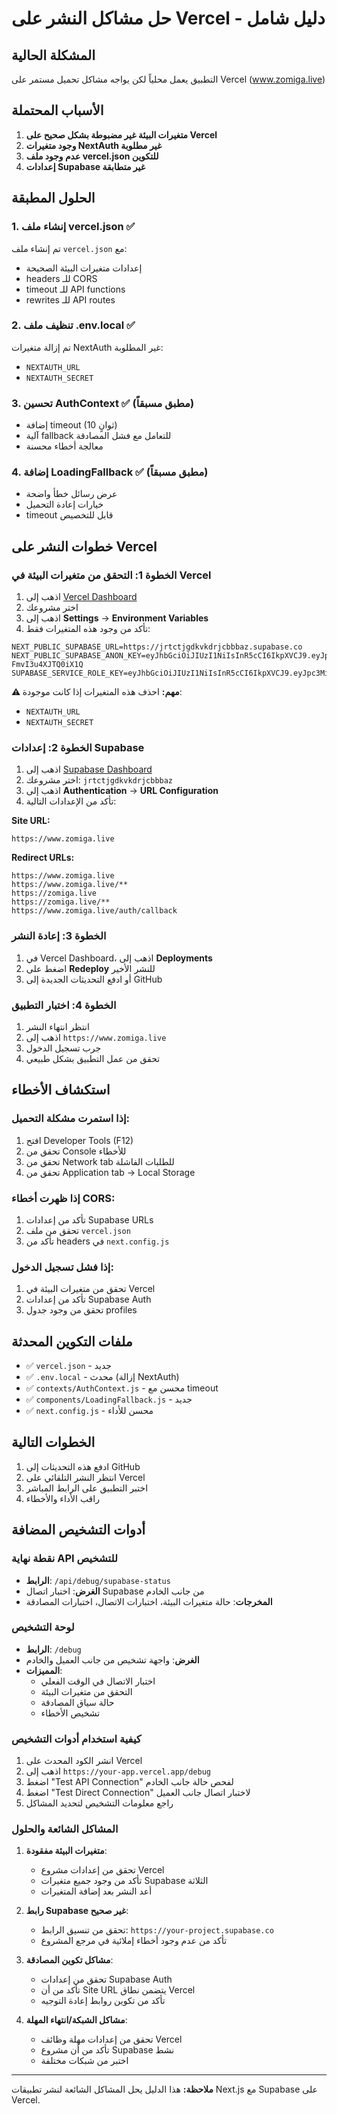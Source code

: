 # حل مشاكل النشر على Vercel - دليل شامل

## المشكلة الحالية
التطبيق يعمل محلياً لكن يواجه مشاكل تحميل مستمر على Vercel (www.zomiga.live)

## الأسباب المحتملة
1. **متغيرات البيئة غير مضبوطة بشكل صحيح على Vercel**
2. **وجود متغيرات NextAuth غير مطلوبة**
3. **عدم وجود ملف vercel.json للتكوين**
4. **إعدادات Supabase غير متطابقة**

## الحلول المطبقة

### 1. إنشاء ملف vercel.json ✅
تم إنشاء ملف `vercel.json` مع:
- إعدادات متغيرات البيئة الصحيحة
- headers للـ CORS
- timeout للـ API functions
- rewrites للـ API routes

### 2. تنظيف ملف .env.local ✅
تم إزالة متغيرات NextAuth غير المطلوبة:
- `NEXTAUTH_URL`
- `NEXTAUTH_SECRET`

### 3. تحسين AuthContext ✅ (مطبق مسبقاً)
- إضافة timeout (10 ثوانٍ)
- آلية fallback للتعامل مع فشل المصادقة
- معالجة أخطاء محسنة

### 4. إضافة LoadingFallback ✅ (مطبق مسبقاً)
- عرض رسائل خطأ واضحة
- خيارات إعادة التحميل
- timeout قابل للتخصيص

## خطوات النشر على Vercel

### الخطوة 1: التحقق من متغيرات البيئة في Vercel
1. اذهب إلى [Vercel Dashboard](https://vercel.com/dashboard)
2. اختر مشروعك
3. اذهب إلى **Settings** → **Environment Variables**
4. تأكد من وجود هذه المتغيرات فقط:

```env
NEXT_PUBLIC_SUPABASE_URL=https://jrtctjgdkvkdrjcbbbaz.supabase.co
NEXT_PUBLIC_SUPABASE_ANON_KEY=eyJhbGciOiJIUzI1NiIsInR5cCI6IkpXVCJ9.eyJpc3MiOiJzdXBhYmFzZSIsInJlZiI6ImpydGN0amdka3ZrZHJqY2JiYmF6Iiwicm9sZSI6ImFub24iLCJpYXQiOjE3NTYwMzgyMzksImV4cCI6MjA3MTYxNDIzOX0.39DoF_bU7Yp8MuYoDffNab8h8T-FmvI3u4XJTQ0iX1Q
SUPABASE_SERVICE_ROLE_KEY=eyJhbGciOiJIUzI1NiIsInR5cCI6IkpXVCJ9.eyJpc3MiOiJzdXBhYmFzZSIsInJlZiI6ImpydGN0amdka3ZrZHJqY2JiYmF6Iiwicm9sZSI6InNlcnZpY2Vfcm9sZSIsImlhdCI6MTc1NjAzODIzOSwiZXhwIjoyMDcxNjE0MjM5fQ.Ej8qJQZvXhQGJQZvXhQGJQZvXhQGJQZvXhQGJQZvXhQ
```

**⚠️ مهم:** احذف هذه المتغيرات إذا كانت موجودة:
- `NEXTAUTH_URL`
- `NEXTAUTH_SECRET`

### الخطوة 2: إعدادات Supabase
1. اذهب إلى [Supabase Dashboard](https://supabase.com/dashboard)
2. اختر مشروعك: `jrtctjgdkvkdrjcbbbaz`
3. اذهب إلى **Authentication** → **URL Configuration**
4. تأكد من الإعدادات التالية:

**Site URL:**
```
https://www.zomiga.live
```

**Redirect URLs:**
```
https://www.zomiga.live
https://www.zomiga.live/**
https://zomiga.live
https://zomiga.live/**
https://www.zomiga.live/auth/callback
```

### الخطوة 3: إعادة النشر
1. في Vercel Dashboard، اذهب إلى **Deployments**
2. اضغط على **Redeploy** للنشر الأخير
3. أو ادفع التحديثات الجديدة إلى GitHub

### الخطوة 4: اختبار التطبيق
1. انتظر انتهاء النشر
2. اذهب إلى `https://www.zomiga.live`
3. جرب تسجيل الدخول
4. تحقق من عمل التطبيق بشكل طبيعي

## استكشاف الأخطاء

### إذا استمرت مشكلة التحميل:
1. افتح Developer Tools (F12)
2. تحقق من Console للأخطاء
3. تحقق من Network tab للطلبات الفاشلة
4. تحقق من Application tab → Local Storage

### إذا ظهرت أخطاء CORS:
1. تأكد من إعدادات Supabase URLs
2. تحقق من ملف `vercel.json`
3. تأكد من headers في `next.config.js`

### إذا فشل تسجيل الدخول:
1. تحقق من متغيرات البيئة في Vercel
2. تأكد من إعدادات Supabase Auth
3. تحقق من وجود جدول profiles

## ملفات التكوين المحدثة
- ✅ `vercel.json` - جديد
- ✅ `.env.local` - محدث (إزالة NextAuth)
- ✅ `contexts/AuthContext.js` - محسن مع timeout
- ✅ `components/LoadingFallback.js` - جديد
- ✅ `next.config.js` - محسن للأداء

## الخطوات التالية
1. ادفع هذه التحديثات إلى GitHub
2. انتظر النشر التلقائي على Vercel
3. اختبر التطبيق على الرابط المباشر
4. راقب الأداء والأخطاء

## أدوات التشخيص المضافة

### نقطة نهاية API للتشخيص
- **الرابط**: `/api/debug/supabase-status`
- **الغرض**: اختبار اتصال Supabase من جانب الخادم
- **المخرجات**: حالة متغيرات البيئة، اختبارات الاتصال، اختبارات المصادقة

### لوحة التشخيص
- **الرابط**: `/debug`
- **الغرض**: واجهة تشخيص من جانب العميل والخادم
- **المميزات**:
  - اختبار الاتصال في الوقت الفعلي
  - التحقق من متغيرات البيئة
  - حالة سياق المصادقة
  - تشخيص الأخطاء

### كيفية استخدام أدوات التشخيص
1. انشر الكود المحدث على Vercel
2. اذهب إلى `https://your-app.vercel.app/debug`
3. اضغط "Test API Connection" لفحص حالة جانب الخادم
4. اضغط "Test Direct Connection" لاختبار اتصال جانب العميل
5. راجع معلومات التشخيص لتحديد المشاكل

### المشاكل الشائعة والحلول
1. **متغيرات البيئة مفقودة**:
   - تحقق من إعدادات مشروع Vercel
   - تأكد من وجود جميع متغيرات Supabase الثلاثة
   - أعد النشر بعد إضافة المتغيرات

2. **رابط Supabase غير صحيح**:
   - تحقق من تنسيق الرابط: `https://your-project.supabase.co`
   - تأكد من عدم وجود أخطاء إملائية في مرجع المشروع

3. **مشاكل تكوين المصادقة**:
   - تحقق من إعدادات Supabase Auth
   - تأكد من أن Site URL يتضمن نطاق Vercel
   - تأكد من تكوين روابط إعادة التوجيه

4. **مشاكل الشبكة/انتهاء المهلة**:
   - تحقق من إعدادات مهلة وظائف Vercel
   - تأكد من أن مشروع Supabase نشط
   - اختبر من شبكات مختلفة

---

**ملاحظة:** هذا الدليل يحل المشاكل الشائعة لنشر تطبيقات Next.js مع Supabase على Vercel.